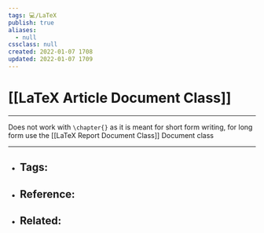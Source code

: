 ```yaml
---
tags: 💻️/LaTeX
publish: true
aliases:
  - null
cssclass: null
created: 2022-01-07 1708
updated: 2022-01-07 1709
---
```


# [[LaTeX Article Document Class]]

---

Does not work with `\chapter{}` as it is meant for short form writing, for long form use the [[LaTeX Report Document Class]] Document class

---

- Tags: 
	- 
- Reference:
	- 
- Related:
	- 
